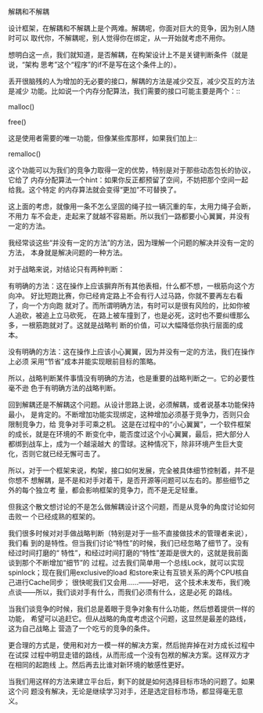     
解耦和不解耦

设计框架，在解耦和不解耦上是个两难。解耦呢，你面对巨大的竞争，因为别人随时可以
取代你，不解耦呢，别人觉得你在绑定，从一开始就考虑不用你。

想明白这一点，我们就知道，是否解耦，在构架设计上不是关键判断条件（就是说，“架构
思考”这个“程序”的if不是写在这个条件上的）。

丢开很脑残的人为增加的无必要的接口，解耦的方法是减少交互，减少交互的方法是减少
功能。比如说一个内存分配算法，我们需要的接口可能主要是两个：::

  malloc()

  free()

这是使用者需要的唯一功能，但像某些库那样，如果我们加上::

  remalloc()

这个功能可以为我们的竞争力取得一定的优势，特别是对于那些动态包长的协议，它给了
内存分配算法一个hint：如果你反正都预留了空间，不妨把那个空间一起给我。这个特定
的内存算法就会变得“更加”不可替换了。

这上面的考虑，就像用一条不怎么坚固的绳子拉一辆沉重的车，太用力绳子会断，不用力
车不会走，走起来了就越不容易断。所以我们一路都要小心翼翼，并没有一定的方法。

我经常谈这些“并没有一定的方法”的方法，因为理解一个问题的解决并没有一定的方法，
本身就是解决问题的一种方法。

对于战略来说，对结论只有两种判断：

有明确的方法：这在操作上应该摒弃所有其他表相，什么都不想，一根筋向这个方向冲。
好比短跑比赛，你已经肯定路上不会有行人过马路，你就不要再左右看了，向一个方向跑
就对了。而所谓明确方法，有时可以是很有风险的，比如你被人追砍，被追上立马砍死，
在路上被车撞到了，也是必死，这时也不要纠缠那么多，一根筋跑就对了。这就是战略判
断的价值，可以大幅降低你执行层面的成本。

没有明确的方法：这在操作上应该小心翼翼，因为并没有一定的方法，我们在操作上必须
采用“节省”成本并能实现眼前目标的策略。

所以，战略判断某件事情没有明确的方法，也是重要的战略判断之一。它的必要性毫不逊
色于有明确方法的战略判断。

回到解耦还是不解耦这个问题。从设计思路上说，必须解耦，或者说基本功能保持最小，
是肯定的。不断增加功能实现绑定，这种增加必须基于竞争力，否则只会限制竞争力，给
竞争对手可乘之机。 这是在过程中的“小心翼翼”，一个软件框架的成长，就是在环境的不
断变化中，能否度过这个小心翼翼，最后，把大部分人都绑到战车上，成为一个越滚越大
的雪球。这种情况下，除非环境产生巨大变化，否则它就已经无懈可击了。

所以，对于一个框架来说，构架，接口如何发展，完全被具体细节控制着，并不是你想不
想解耦，是不是和对手对着干，是否开源等问题可以左右的。那些细节之外的每个独立考
量，都会影响框架的竞争力，而不是无足轻重。

但我这个散文想讨论的不是怎么做解耦设计这个问题，而是从竞争的角度讨论如何击败一
个已经成熟的框架的。

我们很多时候对对手做战略判断（特别是对于一些不直接做技术的管理者来说），我们看
到的是特性。但当我们讨论“特性”的时候，我们已经忽略了细节了。没有经过时间打磨的“
特性”，和经过时间打磨的“特性”差距是很大的，这就是我前面谈到那个不断增加“细节”的
过程。过去我们简单用一个总线Lock，就可以实现spinlock；现在我们用exclusive的load
和store来让有互锁关系的两个CPU核自己进行Cache同步； 很快呢我们又会用……——好吧，
这个技术未发布，我们晚点谈——所以，我们谈对手有什么，而我们必须有什么，这是必死
的路线。

当我们谈竞争的时候，我们总是着眼于竞争对象有什么功能，然后想着提供一样的功能，
希望可以追赶它。但从战略的角度考虑这个问题，这显然是最差的路线，这为自己战略上
营造了一个吃亏的竞争的条件。

更合理的方式是，使用和对方一模一样的解决方案，然后抛弃掉在对方成长过程中在试探
过程中明显走错的路线，从而形成一个没有包袱的解决方案。这样双方才在相同的起跑线
上。然后再去比谁对新环境的敏感性更好。

当我们用这样的方法来建立平台后，剩下的就是如何选择目标市场的问题了。如果这个问
题没有解决，无论是继续学习对手，还是选定目标市场，都显得毫无意义。

